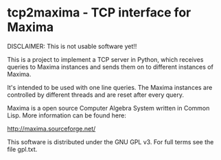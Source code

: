 tcp2maxima - TCP interface for Maxima
=====================================================

DISCLAIMER: This is not usable software yet!!

This is a project to implement a TCP server in Python,
which receives queries to Maxima instances and sends
them on to different instances of Maxima.

It's intended to be used with one line queries. The 
Maxima instances are controlled by different threads
and are reset after every query. 

Maxima is a open source Computer Algebra System written
in Common Lisp. More information can be found here:

http://maxima.sourceforge.net/

This software is distributed under the GNU GPL v3. For 
full terms see the file gpl.txt.